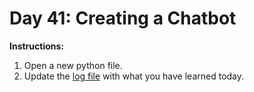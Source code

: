 # Day 41: Creating a Chatbot
**Instructions:** 
1. Open a new python file.
2. Update the [log file](../../log.md) with what you have learned today.
